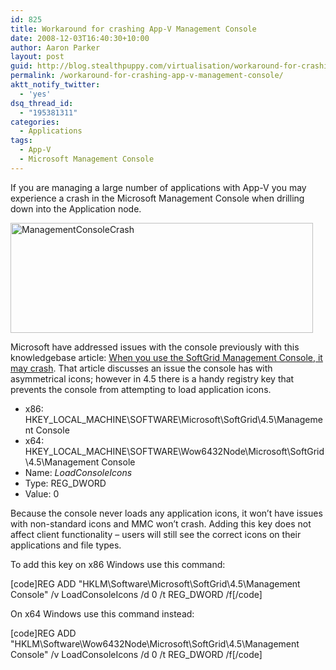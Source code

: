 ```yaml
---
id: 825
title: Workaround for crashing App-V Management Console
date: 2008-12-03T16:40:30+10:00
author: Aaron Parker
layout: post
guid: http://blog.stealthpuppy.com/virtualisation/workaround-for-crashing-app-v-management-console
permalink: /workaround-for-crashing-app-v-management-console/
aktt_notify_twitter:
  - 'yes'
dsq_thread_id:
  - "195381311"
categories:
  - Applications
tags:
  - App-V
  - Microsoft Management Console
---
```

If you are managing a large number of applications with App-V you may experience a crash in the Microsoft Management Console when drilling down into the Application node.

<img style="display: inline" title="ManagementConsoleCrash" src="https://stealthpuppy.com/media/2008/12/managementconsolecrash.png" border="0" alt="ManagementConsoleCrash" width="484" height="176" /> 

Microsoft have addressed issues with the console previously with this knowledgebase article: [When you use the SoftGrid Management Console, it may crash](http://support.microsoft.com/kb/942687/). That article discusses an issue the console has with asymmetrical icons; however in 4.5 there is a handy registry key that prevents the console from attempting to load application icons.

  * x86: HKEY\_LOCAL\_MACHINE\SOFTWARE\Microsoft\SoftGrid\4.5\Management Console
  * x64: HKEY\_LOCAL\_MACHINE\SOFTWARE\Wow6432Node\Microsoft\SoftGrid\4.5\Management Console
  * Name: _LoadConsoleIcons_
  * Type: REG_DWORD
  * Value: 0

Because the console never loads any application icons, it won’t have issues with non-standard icons and MMC won’t crash. Adding this key does not affect client functionality – users will still see the correct icons on their applications and file types.

To add this key on x86 Windows use this command:

[code]REG ADD "HKLM\Software\Microsoft\SoftGrid\4.5\Management Console" /v LoadConsoleIcons /d 0 /t REG_DWORD /f[/code]

On x64 Windows use this command instead:

[code]REG ADD "HKLM\Software\Wow6432Node\Microsoft\SoftGrid\4.5\Management Console" /v LoadConsoleIcons /d 0 /t REG_DWORD /f[/code]
